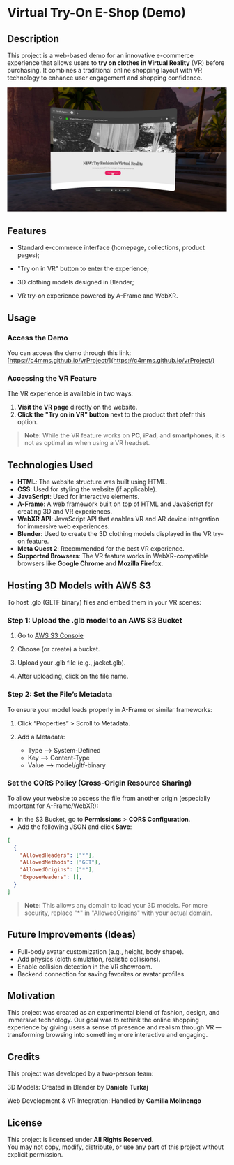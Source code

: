 # Virtual Try-On E-Shop (Demo)
## Description
This project is a web-based demo for an innovative e-commerce experience that allows users to **try on clothes in Virtual Reality** (VR) before purchasing.
It combines a traditional online shopping layout with VR technology to enhance user engagement and shopping confidence.

![Screen](img\Screen_Demo.jpeg)

## Features
- Standard e-commerce interface (homepage, collections, product pages);

- "Try on in VR" button to enter the experience;

- 3D clothing models designed in Blender;

- VR try-on experience powered by A-Frame and WebXR.

## Usage
### Access the Demo
You can access the demo through this link:  
[https://c4mms.github.io/vrProject/](https://c4mms.github.io/vrProject/)


### Accessing the VR Feature
The VR experience is available in two ways:
  1. **Visit the VR page** directly on the website.
  2. **Click the "Try on in VR" button** next to the product that ofefr this option.

> **Note:** While the VR feature works on **PC**, **iPad**, and **smartphones**, it is not as optimal as when using a VR headset.


## Technologies Used
- **HTML**: The website structure was built using HTML.
- **CSS**: Used for styling the website (if applicable).
- **JavaScript**: Used for interactive elements.
- **A-Frame**: A web framework built on top of HTML and JavaScript for creating 3D and VR experiences.
- **WebXR API**: JavaScript API that enables VR and AR device integration for immersive web experiences.
- **Blender**: Used to create the 3D clothing models displayed in the VR try-on feature.
- **Meta Quest 2**: Recommended for the best VR experience. 
- **Supported Browsers**: The VR feature works in WebXR-compatible browsers like **Google Chrome** and **Mozilla Firefox**.
  
## Hosting 3D Models with AWS S3
To host .glb (GLTF binary) files and embed them in your VR scenes:
### Step 1: Upload the .glb model to an AWS S3 Bucket
1. Go to [AWS S3 Console](https://eu-north-1.console.aws.amazon.com/s3/home?region=eu-north-1)

2. Choose (or create) a bucket.

3. Upload your .glb file (e.g., jacket.glb).

4. After uploading, click on the file name.

### Step 2: Set the File’s Metadata
To ensure your model loads properly in A-Frame or similar frameworks:

1. Click “Properties” > Scroll to Metadata.

2. Add a Metadata:
   - Type --> System-Defined
   - Key --> Content-Type
   - Value --> model/gltf-binary

### Set the CORS Policy (Cross-Origin Resource Sharing)
To allow your website to access the file from another origin (especially important for A-Frame/WebXR):

- In the S3 Bucket, go to **Permissions** > **CORS Configuration**.
- Add the following JSON and click **Save**:
```json
[
  {
    "AllowedHeaders": ["*"],
    "AllowedMethods": ["GET"],
    "AllowedOrigins": ["*"],
    "ExposeHeaders": [],
  }
]
 ```
  > **Note:** This allows any domain to load your 3D models. For more security, replace "*" in "AllowedOrigins" with your actual domain.

## Future Improvements (Ideas)

- Full-body avatar customization (e.g., height, body shape).
- Add physics (cloth simulation, realistic collisions).
- Enable collision detection in the VR showroom.
- Backend connection for saving favorites or avatar profiles.

## Motivation

This project was created as an experimental blend of fashion, design, and immersive technology. Our goal was to rethink the online shopping experience by giving users a sense of presence and realism through VR — transforming browsing into something more interactive and engaging.

## Credits

This project was developed by a two-person team:

3D Models: Created in Blender by **Daniele Turkaj**

Web Development & VR Integration: Handled by **Camilla Molinengo**

## License

This project is licensed under **All Rights Reserved**.  
You may not copy, modify, distribute, or use any part of this project without explicit permission.
